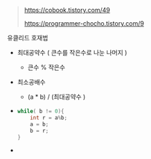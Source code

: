 >https://cobook.tistory.com/49
>
>https://programmer-chocho.tistory.com/9

유클리드 호재법

- 최대공약수  ( 큰수를 작은수로 나눈 나머지 )

  - 큰수 % 작은수 

- 최소공배수

  - (a * b) / (최대공약수 )

- ```java
  while( b != 0){
      int r = a%b;
      a = b;
      b = r;
  }
  ```

- 